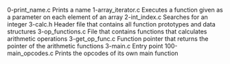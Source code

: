 0-print_name.c Prints a name 1-array_iterator.c Executes a function given as a parameter on each element of an array 2-int_index.c Searches for an integer 3-calc.h Header file that contains all function prototypes and data structures 3-op_functions.c File that contains functions that calculates arithmetic operations 3-get_op_func.c Function pointer that returns the pointer of the arithmetic functions 3-main.c Entry point 100-main_opcodes.c Prints the opcodes of its own main function
